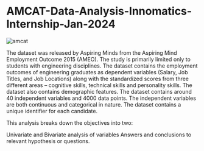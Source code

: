 # AMCAT-Data-Analysis-Innomatics-Internship-Jan-2024
![amcat](https://github.com/aashishkasar/AMCAT-Data-Analysis-Innomatics-Internship-Jan-2024/assets/109797716/a7e5fca0-0f3c-481b-a8b2-a016f6dc5317)


The dataset was released by Aspiring Minds from the Aspiring Mind Employment Outcome 2015 (AMEO). The study is primarily limited  only to students with engineering disciplines. The dataset contains the employment outcomes of engineering graduates as dependent variables (Salary, Job Titles, and Job Locations) along with the standardized scores from three different areas – cognitive skills, technical skills and personality skills. The dataset also contains demographic features. The dataset  contains  around  40 independent variables and 4000 data points. The independent variables are both continuous and categorical in nature. The dataset contains a unique identifier for each candidate.


This analysis breaks down the objectives into two:

Univariate and Bivariate analysis of variables
Answers and conclusions to relevant hypothesis or questions.
